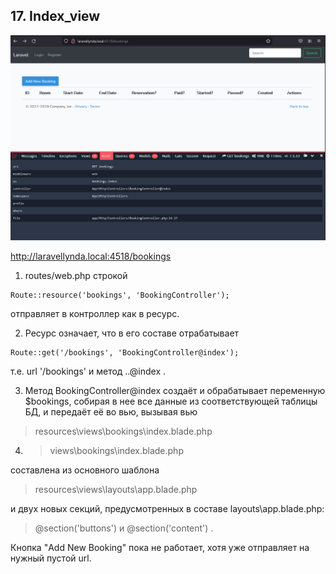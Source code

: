 ## 17. Index_view

<img src="./img/17.png" alt="drawing" width="800"/>

http://laravellynda.local:4518/bookings

1. routes/web.php строкой 
```
Route::resource('bookings', 'BookingController');  
```
 отправляет в контроллер как в ресурс.

2. Ресурс означает, что в его составе отрабатывает  
```
Route::get('/bookings', 'BookingController@index');
```
т.е. url '/bookings' и метод ..@index .

3. Метод BookingController@index создаёт и обрабатывает переменную $bookings, собирая в нее все данные из соответствующей таблицы БД, и передаёт её во вью, вызывая вью 
>resources\views\bookings\index.blade.php


4. >views\bookings\index.blade.php  

составлена из основного шаблона 
>resources\views\layouts\app.blade.php  

и двух новых секций, предусмотренных в составе layouts\app.blade.php: 
> @section('buttons') и @section('content') .

Кнопка "Add New Booking" пока не работает, хотя уже отправляет на нужный пустой url.